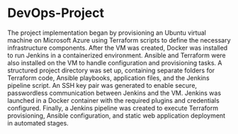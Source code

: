 # DevOps-Project
The project implementation began by provisioning an Ubuntu virtual machine on Microsoft Azure using Terraform scripts to define the necessary infrastructure components. After the VM was created, Docker was installed to run Jenkins in a containerized environment. Ansible and Terraform were also installed on the VM to handle configuration and provisioning tasks. A structured project directory was set up, containing separate folders for Terraform code, Ansible playbooks, application files, and the Jenkins pipeline script. An SSH key pair was generated to enable secure, passwordless communication between Jenkins and the VM. Jenkins was launched in a Docker container with the required plugins and credentials configured. Finally, a Jenkins pipeline was created to execute Terraform provisioning, Ansible configuration, and static web application deployment in automated stages.
